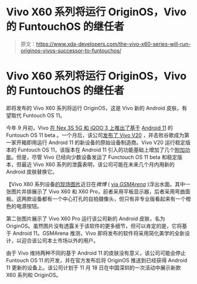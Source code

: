 # Vivo X60 系列将运行 OriginOS，Vivo 的 FuntouchOS 的继任者

> 原文：<https://www.xda-developers.com/the-vivo-x60-series-will-run-originos-vivos-successor-to-funtouchos/>

# Vivo X60 系列将运行 OriginOS，Vivo 的 FuntouchOS 的继任者

即将发布的 Vivo X60 系列将运行 OriginOS，这是 Vivo 新的 Android 皮肤，有望取代 Funtouch OS 11。

今年 9 月初，Vivo [在 Nex 3S 5G 和 iQOO 3 上推出了基于](https://www.xda-developers.com/vivo-funtouch-os-11-beta-android-11-nex-3s-5g-iqoo-3-4g-5g/) [Android 11](https://www.xda-developers.com/tag/android-11/) 的 Funtouch OS 11 beta 。一个月后，该公司[发布了 Vivo V20](https://www.xda-developers.com/vivo-v20-snapdragon-720g-44mp-selfie-camer-android-11-launched-india/) ，并击败谷歌成为第一家开箱即用运行 Android 11 的新设备的原始设备制造商。Vivo V20 运行稳定版本的 Funtouch OS 11，该版本在 Android 11 引入的功能基础上增加了几个[附加功能](https://www.xda-developers.com/vivo-v20-first-phone-with-android-11-hands-on/#gallery-3-346533:~:text=Funtouch%20OS%2011%3A%20What%E2%80%99s%20new%3F)。但是，尽管 Vivo 已经向少数设备发运了 Functouch OS 11 beta 和稳定版本，但最近 Vivo X60 系列的泄露表明，该公司可能在未来几个月内用新的 Android 皮肤替换它。

【Vivo X60 系列设备[的现场图片](https://m.weibo.cn/detail/4570078525528623)近日在*微博* ( [via *GSMArena*](https://m.gsmarena.com/vivo_x60_and_x60_pro_leak_in_live_images-news-46241.php) )浮出水面。其中一张图片并排展示了 Vivo X60 和 X60 Pro，前者采用平板显示器，后者采用弯曲面板。这两款设备都有一个中心打孔的自拍摄像头，但只有非专业版看起来有一个橙色的电源按钮。

第二张图片展示了 Vivo X60 Pro 运行该公司新的 Android 皮肤，名为 OriginOS。虽然图片没有透露关于该软件的更多细节，但可以肯定的是，它将基于 Android 11。GSMArena 推测，Vivo 即将发布的软件将采用简化美学的全新设计，以迎合该公司本土市场以外的用户。

由于 Vivo 维持两种不同的基于 Android 11 的皮肤没有意义，该公司可能会停止 Funtouch OS 11 的开发，并在官方发布后将 OriginOS 推送到已经获得 Android 11 更新的设备上。该公司计划于 11 月 18 日在中国深圳的一次活动中展示新款 X60 系列和 OriginOS。